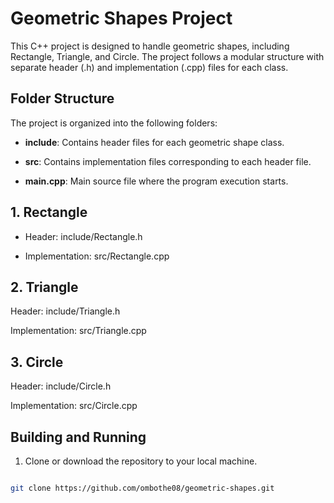 # Geometric Shapes Project
 
This C++ project is designed to handle geometric shapes, including Rectangle, Triangle, and Circle. The project follows a modular structure with separate header (.h) and implementation (.cpp) files for each class.
 
## Folder Structure
 
The project is organized into the following folders:
 
 
- **include**: Contains header files for each geometric shape class.

- **src**: Contains implementation files corresponding to each header file.

- **main.cpp**: Main source file where the program execution starts.
 
##  1. Rectangle

- Header: include/Rectangle.h

- Implementation: src/Rectangle.cpp

## 2. Triangle

Header: include/Triangle.h

Implementation: src/Triangle.cpp

## 3. Circle

Header: include/Circle.h

Implementation: src/Circle.cpp
 
 
## Building and Running
 
1. Clone or download the repository to your local machine.
 
```bash

git clone https://github.com/ombothe08/geometric-shapes.git

